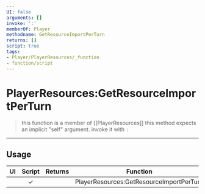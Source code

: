 ```yaml
---
UI: false
arguments: []
invoke: ':'
memberOf: Player
methodname: GetResourceImportPerTurn
returns: []
script: true
tags:
- Player/PlayerResources/_function
- function/script
---
```

# PlayerResources:GetResourceImportPerTurn
> this function is a member of [[PlayerResources]]
> this method expects an implicit "self" argument. invoke it with `:`
-----
## Usage
|  UI | Script | Returns | Function | Arguments |
|:---:|:------:|-------:|:--------:|:---------|
| |✓||PlayerResources:GetResourceImportPerTurn||
